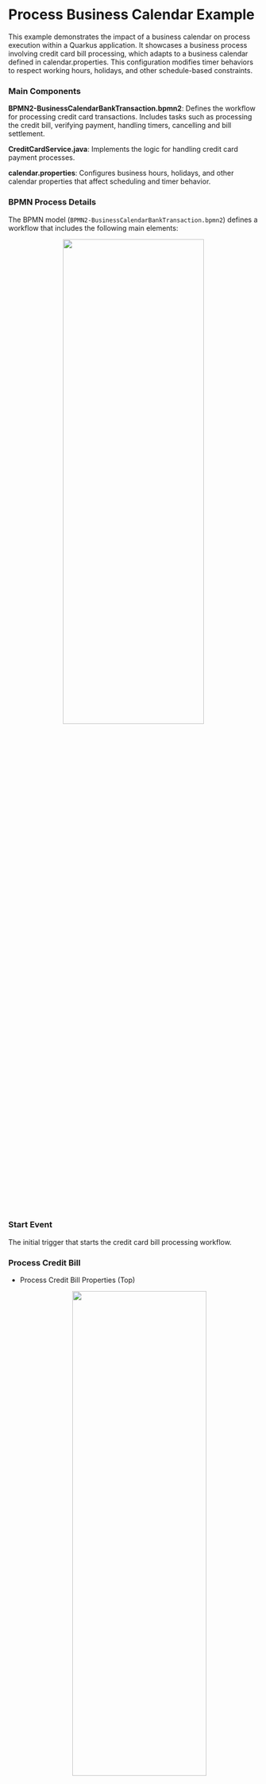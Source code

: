 <!--
   Licensed to the Apache Software Foundation (ASF) under one
   or more contributor license agreements.  See the NOTICE file
   distributed with this work for additional information
   regarding copyright ownership.  The ASF licenses this file
   to you under the Apache License, Version 2.0 (the
   "License"); you may not use this file except in compliance
   with the License.  You may obtain a copy of the License at
     http://www.apache.org/licenses/LICENSE-2.0
   Unless required by applicable law or agreed to in writing,
   software distributed under the License is distributed on an
   "AS IS" BASIS, WITHOUT WARRANTIES OR CONDITIONS OF ANY
   KIND, either express or implied.  See the License for the
   specific language governing permissions and limitations
   under the License.
-->

# Process Business Calendar Example

This example demonstrates the impact of a business calendar on process execution within a Quarkus application. It showcases a business process involving credit card bill processing, which adapts to a business calendar defined in calendar.properties. This configuration modifies timer behaviors to respect working hours, holidays, and other schedule-based constraints.

### Main Components

**BPMN2-BusinessCalendarBankTransaction.bpmn2**:
Defines the workflow for processing credit card transactions.
Includes tasks such as processing the credit bill, verifying payment, handling timers, cancelling and bill settlement.

**CreditCardService.java**:
Implements the logic for handling credit card payment processes.

**calendar.properties**:
Configures business hours, holidays, and other calendar properties that affect scheduling and timer behavior.

### BPMN Process Details

The BPMN model (`BPMN2-BusinessCalendarBankTransaction.bpmn2`) defines a workflow that includes the following main elements:

<p align="center"><img width=75% height=50% src="docs/images/CreditCardModel.png"></p>

### Start Event

The initial trigger that starts the credit card bill processing workflow.

### Process Credit Bill

- Process Credit Bill Properties (Top)
  <p align="center"><img width=75% height=50% src="docs/images/ProcessCreditBillTop.png"></p>

- Process Credit Card Bill Assignments
  <p align="center"><img width=75% height=50% src="docs/images/ProcessCreditBillAssign.png"></p>

### Verify Payment

A user task where the credit card details are validated, ensuring the payment is processed under valid terms.

- Verify Payment
  <p align="center"><img width=75% height=50% src="docs/images/VerifyPayment.png"></p>

### Timer

Attached to a user task to simulate waiting for manual confirmation or user action. This timer can be configured to react differently based on the presence of the business calendar.

<p align="center"><img width=75% height=50% src="docs/images/Timer.png"></p>

### Cancel Payment

Executed if the timer expires without human action, leading to the cancellation of the payment process.

- Cancel Payment (Top)
  <p align="center"><img width=75% height=50% src="docs/images/CancelPaymentTop.png"></p>

- Cancel Payment Assignments
  <p align="center"><img width=75% height=50% src="docs/images/CancelPaymentAssign.png"></p>

### Settle Payment

The final step where the payment is settled successfully on manual verification.

- Settle Payment (Top)
<p align="center"><img width=75% height=50% src="docs/images/SettlePaymentTop.png"></p>

- Settle Payment Assignments
<p align="center"><img width=75% height=50% src="docs/images/SettlePaymentAssign.png"></p>

## Build and run

### Prerequisites

You will need:

- Java 17+ installed
- Environment variable JAVA_HOME set accordingly
- Maven 3.9.6+ installed

### Compile and Run in Local Dev Mode

```sh
mvn clean compile quarkus:dev
```

NOTE: With dev mode of Quarkus you can take advantage of hot reload for business assets like processes, rules, decision tables and java code. No need to redeploy or restart your running application.

### Package and Run in JVM mode

```sh
mvn clean package
java -jar target/quarkus-app/quarkus-run.jar
```

or on windows

```sh
mvn clean package
java -jar target\quarkus-app\quarkus-run.jar
```

### OpenAPI (Swagger) documentation

[Specification at swagger.io](https://swagger.io/docs/specification/about/)

You can take a look at the [OpenAPI definition](http://localhost:8080/openapi?format=json) - automatically generated and included in this service - to determine all available operations exposed by this service. For easy readability you can visualize the OpenAPI definition file using a UI tool like for example available [Swagger UI](https://editor.swagger.io).

In addition, various clients to interact with this service can be easily generated using this OpenAPI definition.

When running in either Quarkus Development or Native mode, we also leverage the [Quarkus OpenAPI extension](https://quarkus.io/guides/openapi-swaggerui#use-swagger-ui-for-development) that exposes [Swagger UI](http://localhost:8080/q/swagger-ui/) that you can use to look at available REST endpoints and send test requests.

## curl command can be found below:

### To start the process

```sh
curl -X POST http://localhost:8080/BusinessCalendarCreditBill \
-H "Content-Type: application/json" \
-d '{"creditCardNumber": null, "creditCardDetails": {"cardNumber": "434353433", "status": "Bill Due"}}'

```

### To retrieve instances

```sh
curl -X GET http://localhost:8080/BusinessCalendarCreditBill \
-H "Content-Type: application/json" \
-H "Accept: application/json"

```

### To retrieve status of particular instance using id

```sh
curl -X GET http://localhost:8080/BusinessCalendarCreditBill/{id} \
-H "Content-Type: application/json" \
-H "Accept: application/json"

```

## Understanding calendar.properties

**Default Behavior**: If you do not input custom values in a calendar.properties file, the system will use the following default settings:

- **business.days.per.week** defaults to 5, meaning only Monday to Friday are considered working days.

- **business.hours.per.day** defaults to 8, representing an 8-hour workday.

- **business.start.hour** defaults to 9, and business.end.hour defaults to 17 (i.e.,9 AM to 5 PM workday).

- **business.weekend.days** defaults to Saturday and Sunday (Sunday-1, Monday-2, Tuesday-3, Wednesday-4, Thursday-5, Friday-6, Saturday-7).

- **business.holiday.date.format** defaults to yyyy-MM-dd, (input must match format defined format).

- **business.holidays** by default will be considered empty, meaning no predefined holidays unless specified, if specified, it should be in the format defined by business.holiday.date.format, Holidays can be specified as individual dates (e.g., 2024-12-25,2024-12-31) or as a range of dates (e.g., 2024-11-12:2024-11-14).

- **business.cal.timezone** defaults to the system’s default timezone, if configured, valid time-zone as per Valid timezone as per https://docs.oracle.com/javase/7/docs/api/java/util/TimeZone.html should be specfied.

**Behavior**:

- Considering the default properties as mentioned above, if a task is executed after working hours i.e., non-working hours (e.g., at 7 PM), the system will delay its execution until the start of the next working hour/working day (9 AM). For example, if a task timer is set to trigger at 7 PM on a Friday, it will not execute until 9 AM on Monday (assuming a standard 5-day workweek).
- If a task becomes due or is scheduled to start outside business hours, it will remain in a pending state until business hours resume.
- If the business calendar is configured with a 5-day workweek (business.days.per.week=5), any tasks scheduled over the weekend will not resume until the following Monday at the start of business hours.

## Configuring Custom Calendar.Properties

### Note: Important Guidelines for Configuring `calendar.properties`

To override default values, configure calendar.properties file based on requirements. In order to ensure more aligned functionality, please follow the rules outlined below. Adhering to these guidelines will help ensure that tasks are executed as expected. Incorrect configurations may result in unintended behavior, so it's recommended to input accurate values.

| Property                       | Valid Range                                                                                                            | Description                                                                                                                                                                                    |
| ------------------------------ | ---------------------------------------------------------------------------------------------------------------------- | ---------------------------------------------------------------------------------------------------------------------------------------------------------------------------------------------- |
| `business.start.hour`          | 0-23                                                                                                                   | Start hour of the workday                                                                                                                                                                      |
| `business.end.hour`            | 0-23                                                                                                                   | End hour of the workday                                                                                                                                                                        |
| `business.hours.per.day`       | 1-24                                                                                                                   | Total working hours in a day                                                                                                                                                                   |
| `business.days.per.week`       | 1-7                                                                                                                    | Total working days per week                                                                                                                                                                    |
| `business.weekend.days`        | 0-7                                                                                                                    | Days considered as weekends (e.g., 1 = Sunday, 7 = Saturday). In case you want to consider all the days as working days i.e., no weekend days, input 0 as value considering working days as 7. |
| `business.holiday.date.format` | (yyyy-MM-dd)                                                                                                           | List of holidays                                                                                                                                                                               |
| `business.holidays`            | Dates aligned with business.holiday.date.format                                                                        | Date format for holidays                                                                                                                                                                       |
| `business.cal.timezone`        | Valid timezone as per [Java TimeZone Documentation](https://docs.oracle.com/javase/7/docs/api/java/util/TimeZone.html) | Timezone for calculations                                                                                                                                                                      |

### Example of custom calendar.properties

```Properties
business.end.hour=23
business.hours.per.day=24
business.start.hour=0
business.holiday.date.format=yyyy-MM-dd
business.holidays=2024-10-30
business.days.per.week=5
business.weekend.days=6,7
business.cal.timezone=America/Toronto
```

**Behavior**:

- **Tasks within working hours**: When a task or timer is scheduled within the defined working hours (e.g., between business.start.hour=0 and business.end.hour=24), the task will be completed immediately once it becomes due. For example, if a task is scheduled to trigger at 10 AM on a Tuesday, and your working hours are from 0 to 24, the task will execute as expected at 10 AM.
- **Handling custom working days**: If calendar.properties file specifies business.days.per.week=6, the system will treat these days as working days, tasks scheduled on any of these days will be processed during the defined working hours. For example, if a task is due at 10 AM on Saturday, and you’ve configured Saturday as a working day, the task will execute as completed.
- **Weekend handling**: Even if a task is executed within the defined working hours, it will be delayed if it falls on a configured weekend. For example, if you have business.days.per.week =5 and business.weekend.days=6,7 the task will not execute on the weekend days mentioned. Instead, it will be postponed to the next working day at the defined business.start.hour. This ensures that no tasks are executed on days that are considered holidays, even if they fall within regular business hours.
- **Holiday handling**: if a task is executed within the defined working hours, it will be delayed if it falls on a configured holiday. For example, if you have business.holdays = 2024-10-30 and a task is executed on the same day in a working hour, it will not execute, instead it will be postponed to the next working day at the defined business.start.hour. This ensures that no tasks are executed on days that are considered holidays, even if they fall within regular business hours.
- **Timezone**: If you specify a timezone using business.cal.timezone, the calendar will adjust all scheduling based on this timezone, regardless of system time else systems time will be considered.

## Testing with default calendar.properties (working hours)

**Note**: The test was performed at 16:13 on Monday, which falls under default working hours

- The timer for the Verify Payment task will follow a straightforward countdown based on real time. If the specified time elapses i.e., 15 second, it immediately moves to cancel payment task.

- POST/ BusinessCalendarCreditBill

```sh
curl -X POST http://localhost:8080/BusinessCalendarCreditBill \
-H "Content-Type: application/json" \
-d '{"creditCardNumber": null, "creditCardDetails": {"cardNumber": "434353433", "status": "Bill Due"}}'

```

<p align="center"><img width=75% height=50% src="docs/images/Post1.png"></p>

- After 15 seconds when we send request for GET/ BusinessCalendarCreditBill again we get empty array representing the cancellation.

```sh
curl -X GET http://localhost:8080/BusinessCalendarCreditBill \
-H "Content-Type: application/json" \
-H "Accept: application/json"

```

<p align="center"><img width=75% height=50% src="docs/images/Get1.png"></p>

### Example of logs representing the process from start to completion

<p align="center"><img width=75% height=50% src="docs/images/WithPropertiesLogs.png"></p>

- At 16:13:20,606, job 18e97326-897b-4f1b-8121-b09ea9eb37d7 was started, indicating that the timer was triggered approximately after one second as expected.

## Testing with default calendar.properties (non-working hours)

**Note**: The test was performed at 08:27 on Monday, which does not fall in the default working hours range

- During non-working hours, the timer for the Verify Payment task will not trigger and the process remains in active state, does not move to cancel payment task.

- POST/ BusinessCalendarCreditBill

```sh
curl -X POST http://localhost:8080/BusinessCalendarCreditBill \
-H "Content-Type: application/json" \
-d '{"creditCardNumber": null, "creditCardDetails": {"cardNumber": "434353433", "status": "Bill Due"}}'
```

<p align="center"><img width=75% height=50% src="docs/images/Post3.png"></p>

- GET/ BusinessCalendarCreditBill

```sh
curl -X GET http://localhost:8080/BusinessCalendarCreditBill \
-H "Content-Type: application/json" \
-H "Accept: application/json"

```

- Now, even after 15 second, the process will be in Active State but not completed state.

<p align="center"><img width=75% height=50% src="docs/images/Get3.png"></p>

### Example of logs representing the active state during non-working hours

<p align="center"><img width=75% height=50% src="docs/images/WithoutPropertiesLogsNW.png"></p>

## Testing with calendar.properties (During non-working hours/Specified Holiday)

**Note**: The test was performed considering 24-hour workday properties with configured holiday i.e., business.holidays=2024-11-07

- After calendar.properties file is added, build the example again "mvn clean compile quarkus:dev" or type 's' in the quarkus terminal and hit enter just to restart.

- POST/ BusinessCalendarCreditBill

```sh
curl -X POST http://localhost:8080/BusinessCalendarCreditBill \
-H "Content-Type: application/json" \
-d '{"creditCardNumber": null, "creditCardDetails": {"cardNumber": "434353433", "status": "Bill Due"}}'
```

<p align="center"><img width=75% height=50% src="docs/images/Post2.png"></p>

- GET/ BusinessCalendarCreditBill

```sh
curl -X GET http://localhost:8080/BusinessCalendarCreditBill \
-H "Content-Type: application/json" \
-H "Accept: application/json"

```

- Now, even after 15 second, the process will be in Active State.

<p align="center"><img width=75% height=50% src="docs/images/Get2.png"></p>

### Example of logs representing the active state during non-working hours/specified holiday

<p align="center"><img width=75% height=50% src="docs/images/WithPropertiesLogs.png"></p>

- The node 'Start' for the process 'BusinessCalendarCreditBill', identified by 08ea5258-9d91-4f05-a8d8-184107c042ed, was triggered at 08:54:28,621.

- At 08:54:28,629, the 'Process Credit Bill' node was activated.

- At 08:54:28,653, verification step through the 'Verify Payment' node was started.

- Subsequently, a human task was registered at 08:54:28,773.

- The workflow transitioned to an 'Active' state at 08:54:28,808.

- Due to mentioned "business.holidays property" in calendar.properties, timer does not trigger and the state remains active.

- On next business day, timer will resume at the beginning of the next working hour/day, after the non-working hour/holiday has ended. The timer is set to fire after one second of active business time.

---

## Custom Business Calendar Flexibility

**Why Create a Custom Business Calendar?**

- Custom schedules that differ from the default behavior.
- Modify, delay, or override time calculations.
- Implement custom business logic for when tasks should be triggered.

This guide explains how to implement a custom business calendar allowing full flexibility.

---

### Creating a Custom Business Calendar

- By default, calendar.properties is used to configure default business calendar.
- If a custom business calendar has to be implemented, calendar.properties should NOT exist. Instead, add the following property to application.properties: `kogito.processes.businessCalendar=org.kie.kogito.calendar.custom.CustomCalendar`

**Steps**

1. **Navigate to**: _examples/process-business-calendar/src/main/java/org/kie/kogito/calendar/custom (create the org/kie/kogito/calendar/custom directory if it does not exist)_
2. **Create a new custom business calendar class** (e.g., CustomCalendar.java).
3. Ensure it implements the BusinessCalendar interface.The implementation should be a concrete class(not an interface or abstract class).
4. Set the property `kogito.processes.businessCalendar=org.kie.kogito.calendar.custom.CustomCalendar` in application.properties to the fully qualified class name of the custom business calendar.
5. Remove the calendar.properties file within src/main/resources to allow the CustomCalendar class to be registered instead of the default BusinessCalendarImpl provided out of the box.

**Implement your custom business logic**

- For demonstration, an example is provided below. However, you are free to define your own logic.

```java
package org.kie.kogito.calendar.custom;

import java.util.*;
import org.kie.kogito.calendar.BusinessCalendar;

/**
 * Custom Business Calendar Example.
 * Modify this class to implement your own scheduling logic.
 */
public class CustomCalendar implements BusinessCalendar {

    @Override
    public long calculateBusinessTimeAsDuration(String timeExpression) {
        // Implement custom logic to calculate business time duration
       // Note:The returned long value is in milliseconds. Duration can be set at least 1000 ms or longer to prevent immediate execution.
        return 1000;
    }

    @Override
    public Date calculateBusinessTimeAsDate(String timeExpression) {
        // Implement custom logic to return the scheduled date.
        return new Date();
    }
}
```

---

### Testing custom calendar implementation

To verify that your custom implementation works:

1. Run:

`mvn clean compile quarkus:dev`

- Verify in generated sources within target folder if it reflects the expected change
<p align="center"><img width=75% height=50% src="docs/images/CustomCalendarTestClass.png"></p>

---

Apache KIE (incubating) is an effort undergoing incubation at The Apache Software
Foundation (ASF), sponsored by the name of Apache Incubator. Incubation is
required of all newly accepted projects until a further review indicates that
the infrastructure, communications, and decision making process have stabilized
in a manner consistent with other successful ASF projects. While incubation
status is not necessarily a reflection of the completeness or stability of the
code, it does indicate that the project has yet to be fully endorsed by the ASF.

Some of the incubating project’s releases may not be fully compliant with ASF
policy. For example, releases may have incomplete or un-reviewed licensing
conditions. What follows is a list of known issues the project is currently
aware of (note that this list, by definition, is likely to be incomplete):

- Hibernate, an LGPL project, is being used. Hibernate is in the process of
  relicensing to ASL v2
- Some files, particularly test files, and those not supporting comments, may
  be missing the ASF Licensing Header

If you are planning to incorporate this work into your product/project, please
be aware that you will need to conduct a thorough licensing review to determine
the overall implications of including this work. For the current status of this
project through the Apache Incubator visit:
https://incubator.apache.org/projects/kie.html

